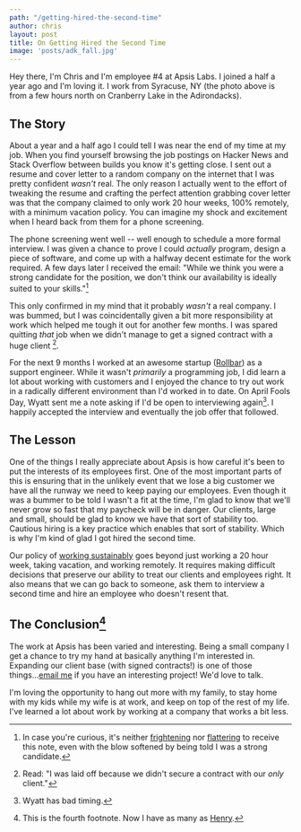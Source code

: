 ```yaml
---
path: "/getting-hired-the-second-time"
author: chris
layout: post
title: On Getting Hired the Second Time
image: 'posts/adk_fall.jpg'
---
```


Hey there, I'm Chris and I'm employee #4 at Apsis Labs. I joined a half a year ago and I'm loving it. I work from Syracuse, NY (the photo above is from a few hours north on Cranberry Lake in the Adirondacks).

## The Story

About a year and a half ago I could tell I was near the end of my time at my job. When you find yourself browsing the job postings on Hacker News and Stack Overflow between builds you know it's getting close. I sent out a resume and cover letter to a random company on the internet that I was pretty confident _wasn't_ real. The only reason I actually went to the effort of tweaking the resume and crafting the perfect attention grabbing cover letter was that the company claimed to only work 20 hour weeks, 100% remotely, with a minimum vacation policy. You can imagine my shock and excitement when I heard back from them for a phone screening.

The phone screening went well -- well enough to schedule a more formal interview. I was given a chance to prove I could *actually* program, design a piece of software, and come up with a halfway decent estimate for the work required. A few days later I received the email: "While we think you were a strong candidate for the position, we don't think our availability is ideally suited to your skills."[^1]

This only confirmed in my mind that it probably *wasn't* a real company. I was bummed, but I was coincidentally given a bit more responsibility at work which helped me tough it out for another few months. I was spared quitting *that* job when we didn't manage to get a signed contract with a huge client [^2].

For the next 9 months I worked at an awesome startup ([Rollbar](https://www.rollbar.com)) as a support engineer. While it wasn't _primarily_ a programming job, I did learn a lot about working with customers and I enjoyed the chance to try out work in a radically different environment than I'd worked in to date. On April Fools Day, Wyatt sent me a note asking if I'd be open to interviewing again[^3]. I happily accepted the interview and eventually the job offer that followed.

## The Lesson

One of the things I really appreciate about Apsis is how careful it's been to put the interests of its employees first. One of the most important parts of this is ensuring that in the unlikely event that we lose a big customer we have all the runway we need to keep paying our employees. Even though it was a bummer to be told I wasn't a fit at the time, I'm glad to know that we'll never grow so fast that my paycheck will be in danger. Our clients, large and small, should be glad to know we have that sort of stability too. Cautious hiring is a key practice which enables that sort of stability. Which is why I'm kind of glad I got hired the second time.

Our policy of [working sustainably](https://apsis.io/apsis/blog/2015/04/23/work-sustainably) goes beyond just working a 20 hour week, taking vacation, and working remotely. It requires making difficult decisions that preserve our ability to treat our clients and employees right. It also means that we can go back to someone, ask them to interview a second time and hire an employee who doesn't resent that.

## The Conclusion[^4]</sup>

The work at Apsis has been varied and interesting. Being a small company I get a chance to try my hand at basically anything I'm interested in. Expanding our client base (with signed contracts!) is one of those things...[email me](mailto:chris@apsis.io) if you have an interesting project! We'd love to talk.

I'm loving the opportunity to hang out more with my family, to stay home with my kids while my wife is at work, and keep on top of the rest of my life. I've learned a lot about work by working at a company that works a bit less.

[^1]: In case you're curious, it's neither [frightening](https://www.apsis.io/blog/2015/04/23/work-sustainably#fn1) nor [flattering](https://www.apsis.io/blog/2016/02/01/number-one-employee#fn1) to receive this note, even with the blow softened by being told I was a strong candidate.
[^2]: Read: "I was laid off because we didn't secure a contract with our *only* client."
[^3]: Wyatt has bad timing.
[^4]: This is the fourth footnote. Now I have as many as [Henry](https://www.apsis.io/blog/2016/02/01/number-one-employee).
